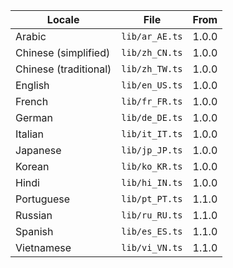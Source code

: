 | Locale                | File           | From  |
| --------------------- | -------------- | ----- |
| Arabic                | `lib/ar_AE.ts` | 1.0.0 |
| Chinese (simplified)  | `lib/zh_CN.ts` | 1.0.0 |
| Chinese (traditional) | `lib/zh_TW.ts` | 1.0.0 |
| English               | `lib/en_US.ts` | 1.0.0 |
| French                | `lib/fr_FR.ts` | 1.0.0 |
| German                | `lib/de_DE.ts` | 1.0.0 |
| Italian               | `lib/it_IT.ts` | 1.0.0 |
| Japanese              | `lib/jp_JP.ts` | 1.0.0 |
| Korean                | `lib/ko_KR.ts` | 1.0.0 |
| Hindi                 | `lib/hi_IN.ts` | 1.0.0 |
| Portuguese            | `lib/pt_PT.ts` | 1.1.0 |
| Russian               | `lib/ru_RU.ts` | 1.1.0 |
| Spanish               | `lib/es_ES.ts` | 1.1.0 |
| Vietnamese            | `lib/vi_VN.ts` | 1.1.0 |
